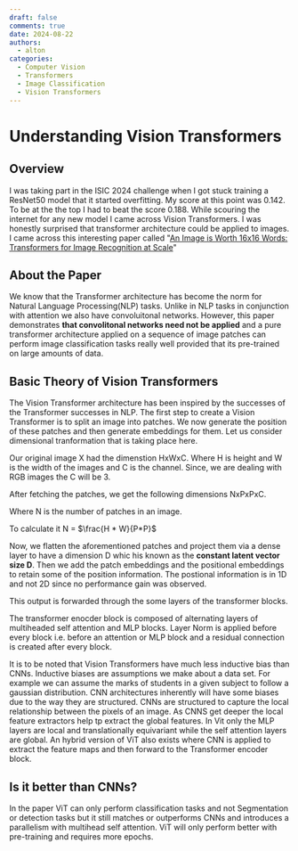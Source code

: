 ```yaml
---
draft: false 
comments: true
date: 2024-08-22
authors:
  - alton
categories:
  - Computer Vision
  - Transformers
  - Image Classification
  - Vision Transformers
---
```


# Understanding Vision Transformers

## Overview
I was taking part in the ISIC 2024 challenge when I got stuck training a ResNet50 model that it started overfitting. My score at this point was 0.142. To be at the the top I had to beat the score 0.188. While scouring the internet for any new model I came across Vision Transformers. I was honestly surprised that transformer architecture could be applied to images. I came across this interesting paper called "[An Image is Worth 16x16 Words: Transformers for Image Recognition at Scale](https://doi.org/10.48550/arXiv.2010.11929)"

## About the Paper
We know that the Transformer architecture has become the norm for Natural Language Processing(NLP) tasks. Unlike in NLP tasks in conjunction with attention we also have convoluitonal networks. However, this paper demonstrates **that convolitonal networks need not be applied** and a pure transformer architecture applied on a sequence of image patches can perform image classification tasks really well provided that its pre-trained on large amounts of data.

## Basic Theory of Vision Transformers

The Vision Transformer architecture has been inspired by the successes of the Transformer successes in NLP. The first step to create a Vision Transformer is to split an image into patches. We now generate the position of these patches and then generate embeddings for them. Let us consider dimensional tranformation that is taking place here. 

Our original image X had the dimenstion HxWxC. Where H is height and W is the width of the images and C is the channel. Since, we are dealing with RGB images the C will be 3. 

After fetching the patches, we get the following dimensions NxPxPxC.

Where N is the number of patches in an image. 

To calculate it N = $\frac{H * W}{P*P}$

Now, we flatten the aforementioned patches and project them via a dense layer to have a dimension D whic his known as the **constant latent vector size D**. Then we add the patch embeddings and the positional embeddings to retain some of the position information. The postional information is in 1D and not 2D since no performance gain was observed.

This output is forwarded through the some layers of the transformer blocks.

The transformer enocder block is composed of alternating layers of multiheaded self attention and MLP blocks. Layer Norm is applied before every block i.e. before an attention or MLP block and a residual connection is created after every block.

It is to be noted that Vision Transformers have much less inductive bias than CNNs. Inductive biases are assumptions we make about a data set. For example we can assume the marks of students in a given subject to follow a gaussian distribution. CNN architectures inherently will have some biases due to the way they are structured. CNNs are structured to capture the local relationship between the pixels of an image. As CNNS get deeper the local feature extractors help tp extract the global features. In Vit only the MLP layers are local and translationally equivariant while the self attention layers are global. An hybrid version of ViT also exists where CNN is applied to extract the feature maps and then forward to the Transformer encoder block.

## Is it better than CNNs?


In the paper ViT can only perform classification tasks and not Segmentation or detection tasks but it still matches or outperforms CNNs and introduces a parallelism with multihead self attention. ViT will only perform better with pre-training and requires more epochs.